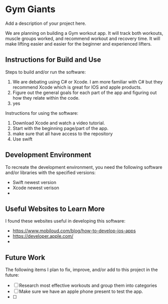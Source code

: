 # Gym Giants

Add a description of your project here.

We are planning on building a Gym workout app. It will track both workouts, muscle groups worked, and recommend workout and recovery time. It will make lifting easier and easier for the beginner and experienced lifters.

## Instructions for Build and Use

Steps to build and/or run the software:

1. We are debating using C# or  Xcode. I am more familiar with C# but they recommend Xcode which is great for IOS and apple products.
2. Figure out the general goals for each part of the app and figuring out how they relate within the code. 
3. yes

Instructions for using the software:

1. Download Xcode and watch a video tutorial.
2. Start with the beginning page/part of the app.
3. make sure that all have access to the repository
4. Use swift

## Development Environment 

To recreate the development environment, you need the following software and/or libraries with the specified versions:

* Swift newest version
* Xcode newest verison
*

## Useful Websites to Learn More

I found these websites useful in developing this software:

* https://www.mobiloud.com/blog/how-to-develop-ios-apps
* https://developer.apple.com/
*

## Future Work

The following items I plan to fix, improve, and/or add to this project in the future:

* [ ] Research most effective workouts and group them into categories 
* [ ] Make sure we have an apple phone present to test the app.
* [ ] 